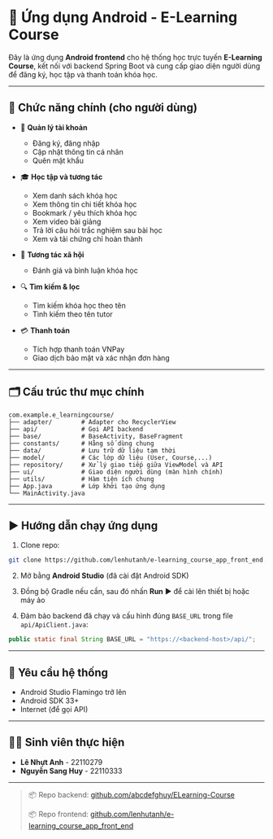 # 📱 Ứng dụng Android - E-Learning Course

Đây là ứng dụng **Android frontend** cho hệ thống học trực tuyến **E-Learning Course**, kết nối với backend Spring Boot và cung cấp giao diện người dùng để đăng ký, học tập và thanh toán khóa học.

---

## 🚀 Chức năng chính (cho người dùng)

- 👤 **Quản lý tài khoản**
  - Đăng ký, đăng nhập
  - Cập nhật thông tin cá nhân
  - Quên mật khẩu

- 🎓 **Học tập và tương tác**
  - Xem danh sách khóa học
  - Xem thông tin chi tiết khóa học
  - Bookmark / yêu thích khóa học
  - Xem video bài giảng
  - Trả lời câu hỏi trắc nghiệm sau bài học
  - Xem và tải chứng chỉ hoàn thành

- 💬 **Tương tác xã hội**
  - Đánh giá và bình luận khóa học

- 🔍 **Tìm kiếm & lọc**
  - Tìm kiếm khóa học theo tên
  - Tình kiếm theo tên tutor

- 💳 **Thanh toán**
  - Tích hợp thanh toán VNPay
  - Giao dịch bảo mật và xác nhận đơn hàng

---

## 🗂️ Cấu trúc thư mục chính

```
com.example.e_learningcourse/
├── adapter/        # Adapter cho RecyclerView
├── api/            # Gọi API backend
├── base/           # BaseActivity, BaseFragment
├── constants/      # Hằng số dùng chung
├── data/           # Lưu trữ dữ liệu tạm thời
├── model/          # Các lớp dữ liệu (User, Course,...)
├── repository/     # Xử lý giao tiếp giữa ViewModel và API
├── ui/             # Giao diện người dùng (màn hình chính)
├── utils/          # Hàm tiện ích chung
├── App.java        # Lớp khởi tạo ứng dụng
└── MainActivity.java
```

---

## ▶️ Hướng dẫn chạy ứng dụng

1. Clone repo:
```bash
git clone https://github.com/lenhutanh/e-learning_course_app_front_end.git
```

2. Mở bằng **Android Studio** (đã cài đặt Android SDK)

3. Đồng bộ Gradle nếu cần, sau đó nhấn **Run** ▶ để cài lên thiết bị hoặc máy ảo

4. Đảm bảo backend đã chạy và cấu hình đúng `BASE_URL` trong file `api/ApiClient.java`:

```java
public static final String BASE_URL = "https://<backend-host>/api/";
```

---

## 🧪 Yêu cầu hệ thống

- Android Studio Flamingo trở lên
- Android SDK 33+
- Internet (để gọi API)

---

## 👨‍🎓 Sinh viên thực hiện

- **Lê Nhựt Anh** - 22110279  
- **Nguyễn Sang Huy** - 22110333  

---

> 📦 Repo backend: [github.com/abcdefghuy/ELearning-Course](https://github.com/abcdefghuy/ELearning-Course)
>  
> 📦 Repo frontend: [github.com/lenhutanh/e-learning_course_app_front_end](https://github.com/lenhutanh/e-learning_course_app_front_end)
